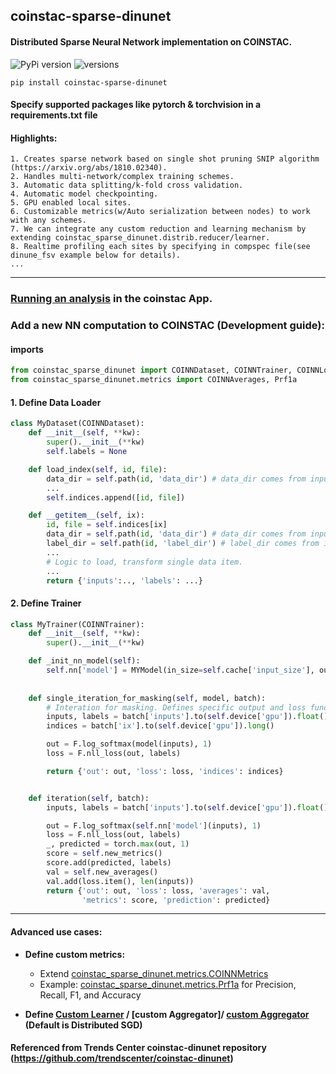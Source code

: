 ## coinstac-sparse-dinunet
#### Distributed Sparse Neural Network implementation  on COINSTAC.

![PyPi version](https://img.shields.io/pypi/v/coinstac-sparse-dinunet)
![versions](https://img.shields.io/pypi/pyversions/pybadges.svg)

```
pip install coinstac-sparse-dinunet
```
#### Specify supported packages like pytorch & torchvision in a requirements.txt file
#### Highlights:
```
1. Creates sparse network based on single shot pruning SNIP algorithm (https://arxiv.org/abs/1810.02340). 
2. Handles multi-network/complex training schemes. 
3. Automatic data splitting/k-fold cross validation.
4. Automatic model checkpointing.
5. GPU enabled local sites.
6. Customizable metrics(w/Auto serialization between nodes) to work with any schemes.
7. We can integrate any custom reduction and learning mechanism by extending coinstac_sparse_dinunet.distrib.reducer/learner.
8. Realtime profiling each sites by specifying in compspec file(see dinune_fsv example below for details). 
...
```


<hr />

[//]: # (![DINUNET]&#40;assets/dinunet.png&#41;)


[//]: # (### Working examples:)

[//]: # (1. **[FreeSurfer volumes classification.]&#40;https://github.com/trendscenter/dinunet_implementations/&#41;**)

[//]: # (2. **[VBM 3D images classification.]&#40;https://github.com/trendscenter/dinunet_implementations_gpu&#41;**)

### [Running an analysis](https://github.com/trendscenter/coinstac-instructions/blob/master/coinstac-how-to-run-analysis.md) in the coinstac App.
### Add a new NN computation to COINSTAC (Development guide):
#### imports

```python
from coinstac_sparse_dinunet import COINNDataset, COINNTrainer, COINNLocal
from coinstac_sparse_dinunet.metrics import COINNAverages, Prf1a
```

#### 1. Define Data Loader
```python
class MyDataset(COINNDataset):
    def __init__(self, **kw):
        super().__init__(**kw)
        self.labels = None

    def load_index(self, id, file):
        data_dir = self.path(id, 'data_dir') # data_dir comes from inputspecs.json
        ...
        self.indices.append([id, file])

    def __getitem__(self, ix):
        id, file = self.indices[ix]
        data_dir = self.path(id, 'data_dir') # data_dir comes from inputspecs.json
        label_dir = self.path(id, 'label_dir') # label_dir comes from inputspecs.json
        ...
        # Logic to load, transform single data item.
        ...
        return {'inputs':.., 'labels': ...}
```

#### 2. Define Trainer
```python
class MyTrainer(COINNTrainer):
    def __init__(self, **kw):
        super().__init__(**kw)

    def _init_nn_model(self):
        self.nn['model'] = MYModel(in_size=self.cache['input_size'], out_size=self.cache['num_class'])
    
    
    def single_iteration_for_masking(self, model, batch):
        # Interation for masking. Defines specific output and loss functions for masking using SNIP.
        inputs, labels = batch['inputs'].to(self.device['gpu']).float(), batch['labels'].to(self.device['gpu']).long()
        indices = batch['ix'].to(self.device['gpu']).long()

        out = F.log_softmax(model(inputs), 1)
        loss = F.nll_loss(out, labels)

        return {'out': out, 'loss': loss, 'indices': indices}


    def iteration(self, batch):
        inputs, labels = batch['inputs'].to(self.device['gpu']).float(), batch['labels'].to(self.device['gpu']).long()

        out = F.log_softmax(self.nn['model'](inputs), 1)
        loss = F.nll_loss(out, labels)
        _, predicted = torch.max(out, 1)
        score = self.new_metrics()
        score.add(predicted, labels)
        val = self.new_averages()
        val.add(loss.item(), len(inputs))
        return {'out': out, 'loss': loss, 'averages': val,
                'metrics': score, 'prediction': predicted}
```

<hr />

#### Advanced use cases:

* **Define custom metrics:**
  - Extend [coinstac_sparse_dinunet.metrics.COINNMetrics](https://github.com/bishalth01/coinstac_sparse_dinunet/blob/master/coinstac_sparse_dinunet/metrics/metrics.py)
  - Example: [coinstac_sparse_dinunet.metrics.Prf1a](https://github.com/bishalth01/coinstac_sparse_dinunet/blob/master/coinstac_sparse_dinunet/metrics/metrics.py) for Precision, Recall, F1, and Accuracy
  
* **Define [Custom Learner](https://github.com/bishalth01/coinstac_sparse_dinunet/blob/master/coinstac_sparse_dinunet/distrib/learner.py) / [custom Aggregator]/ [custom Aggregator](https://github.com/bishalth01/coinstac_sparse_dinunet/blob/master/coinstac_sparse_dinunet/distrib/reducer.py)  (Default is Distributed SGD)**



#### Referenced from Trends Center coinstac-dinunet repository (https://github.com/trendscenter/coinstac-dinunet)